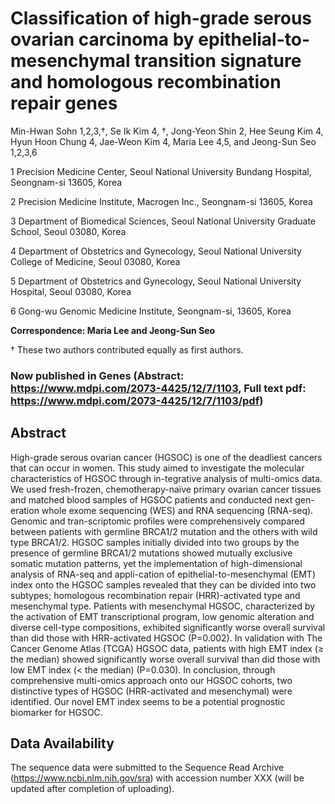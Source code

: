# Classification of high-grade serous ovarian carcinoma by epithelial-to-mesenchymal transition signature and homologous recombination repair genes

Min-Hwan Sohn 1,2,3,†, Se Ik Kim 4, †, Jong-Yeon Shin 2, Hee Seung Kim 4, Hyun Hoon Chung 4, Jae-Weon Kim 4, Maria Lee 4,5, and Jeong-Sun Seo 1,2,3,6

1	Precision Medicine Center, Seoul National University Bundang Hospital, Seongnam-si 13605, Korea

2	Precision Medicine Institute, Macrogen Inc., Seongnam-si 13605, Korea

3	Department of Biomedical Sciences, Seoul National University Graduate School, Seoul 03080, Korea

4	Department of Obstetrics and Gynecology, Seoul National University College of Medicine, Seoul 03080, Korea

5	Department of Obstetrics and Gynecology, Seoul National University Hospital, Seoul 03080, Korea

6	Gong-wu Genomic Medicine Institute, Seongnam-si, 13605, Korea

**Correspondence: Maria Lee and Jeong-Sun Seo**

†	These two authors contributed equally as first authors.

### Now published in Genes (Abstract: https://www.mdpi.com/2073-4425/12/7/1103, Full text pdf: https://www.mdpi.com/2073-4425/12/7/1103/pdf)

## Abstract
High-grade serous ovarian cancer (HGSOC) is one of the deadliest cancers that can occur in women. This study aimed to investigate the molecular characteristics of HGSOC through in-tegrative analysis of multi-omics data. We used fresh-frozen, chemotherapy-naïve primary ovarian cancer tissues and matched blood samples of HGSOC patients and conducted next gen-eration whole exome sequencing (WES) and RNA sequencing (RNA-seq). Genomic and tran-scriptomic profiles were comprehensively compared between patients with germline BRCA1/2 mutation and the others with wild type BRCA1/2. HGSOC samples initially divided into two groups by the presence of germline BRCA1/2 mutations showed mutually exclusive somatic mutation patterns, yet the implementation of high-dimensional analysis of RNA-seq and appli-cation of epithelial-to-mesenchymal (EMT) index onto the HGSOC samples revealed that they can be divided into two subtypes; homologous recombination repair (HRR)-activated type and mesenchymal type. Patients with mesenchymal HGSOC, characterized by the activation of EMT transcriptional program, low genomic alteration and diverse cell-type compositions, exhibited significantly worse overall survival than did those with HRR-activated HGSOC (P=0.002). In validation with The Cancer Genome Atlas (TCGA) HGSOC data, patients with high EMT index (≥ the median) showed significantly worse overall survival than did those with low EMT index (< the median) (P=0.030). In conclusion, through comprehensive multi-omics approach onto our HGSOC cohorts, two distinctive types of HGSOC (HRR-activated and mesenchymal) were identified. Our novel EMT index seems to be a potential prognostic biomarker for HGSOC.

## Data Availability
The sequence data were submitted to the Sequence Read Archive (https://www.ncbi.nlm.nih.gov/sra) with accession number XXX (will be updated after completion of uploading). 
